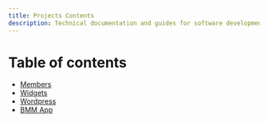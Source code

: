 ```yaml
---
title: Projects Contents
description: Technical documentation and guides for software development in BCC
---
```


# Table of contents

* [Members](../projects/bcc-membership-docs)
* [Widgets](../projects/bcc-widgets)
* [Wordpress](../projects/bcc-wp)
* [BMM App](../projects/bmm-app)
